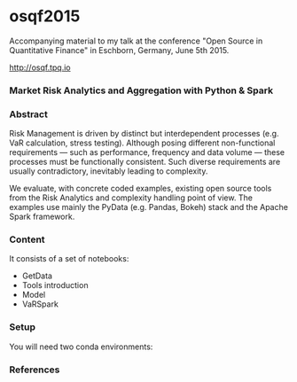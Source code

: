 # osqf2015

Accompanying material to my talk at the conference "Open Source in Quantitative Finance" in Eschborn, Germany, June 5th 2015.

http://osqf.tpq.io

### Market Risk Analytics and Aggregation with Python & Spark
### Abstract

Risk Management is driven by distinct but interdependent processes (e.g. VaR calculation, stress testing). Although posing different non-functional requirements — such as performance, frequency and data volume — these processes must be functionally consistent. Such diverse requirements are usually contradictory, inevitably leading to complexity.

We evaluate, with concrete coded examples, existing open source tools from the Risk Analytics and complexity handling point of view. The examples use mainly the PyData (e.g. Pandas, Bokeh) stack and the Apache Spark framework.


### Content
It consists of a set of notebooks:
- GetData
- Tools introduction
- Model
- VaRSpark


### Setup

You will need two conda environments:


### References


